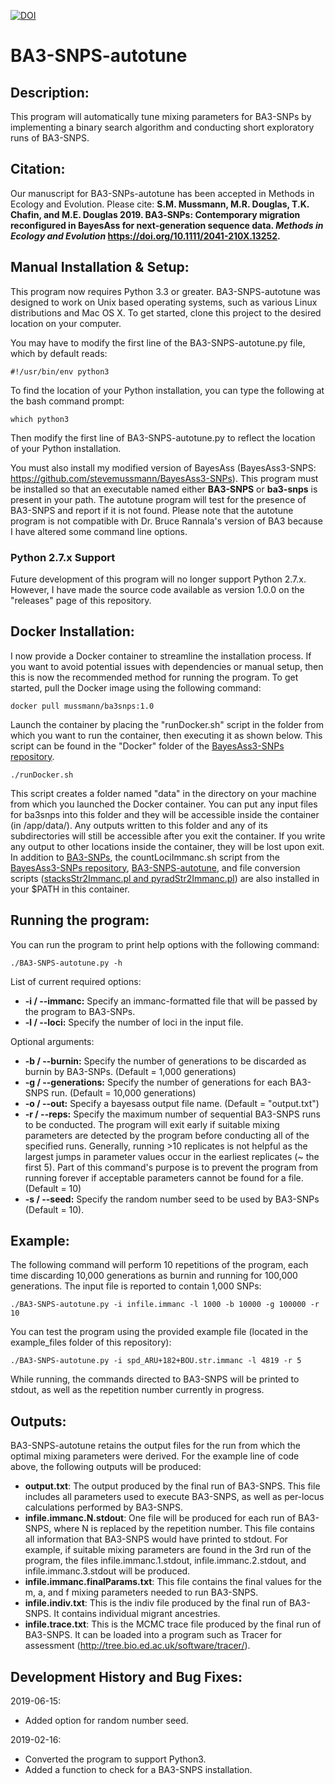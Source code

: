 [![DOI](https://zenodo.org/badge/97031162.svg)](https://zenodo.org/badge/latestdoi/97031162)

# BA3-SNPS-autotune
## Description:
This program will automatically tune mixing parameters for BA3-SNPs by implementing a binary search algorithm and conducting short exploratory runs of BA3-SNPS.  

## Citation:
Our manuscript for BA3-SNPs-autotune has been accepted in Methods in Ecology and Evolution.  Please cite: **S.M. Mussmann, M.R. Douglas, T.K. Chafin, and M.E. Douglas 2019. BA3‐SNPs: Contemporary migration reconfigured in BayesAss for next‐generation sequence data. *Methods in Ecology and Evolution* https://doi.org/10.1111/2041-210X.13252.**

## Manual Installation & Setup:

This program now requires Python 3.3 or greater. BA3-SNPS-autotune was designed to work on Unix based operating systems, such as various Linux distributions and Mac OS X.  To get started, clone this project to the desired location on your computer.  

You may have to modify the first line of the BA3-SNPS-autotune.py file, which by default reads:
```
#!/usr/bin/env python3
```
To find the location of your Python installation, you can type the following at the bash command prompt:
```
which python3
```
Then modify the first line of BA3-SNPS-autotune.py to reflect the location of your Python installation.

You must also install my modified version of BayesAss (BayesAss3-SNPS: https://github.com/stevemussmann/BayesAss3-SNPs). This program must be installed so that an executable named either **BA3-SNPS** or **ba3-snps** is present in your path. The autotune program will test for the presence of BA3-SNPS and report if it is not found. Please note that the autotune program is not compatible with Dr. Bruce Rannala's version of BA3 because I have altered some command line options. 

### Python 2.7.x Support

Future development of this program will no longer support Python 2.7.x. However, I have made the source code available as version 1.0.0 on the "releases" page of this repository.

## Docker Installation:

I now provide a Docker container to streamline the installation process. If you want to avoid potential issues with dependencies or manual setup, then this is now the recommended method for running the program. To get started, pull the Docker image using the following command:

```
docker pull mussmann/ba3snps:1.0
```

Launch the container by placing the "runDocker.sh" script in the folder from which you want to run the container, then executing it as shown below. This script can be found in the "Docker" folder of the [BayesAss3-SNPs repository](https://github.com/stevemussmann/BayesAss3-SNPs).

```
./runDocker.sh
```

This script creates a folder named "data" in the directory on your machine from which you launched the Docker container. You can put any input files for ba3snps into this folder and they will be accessible inside the container (in /app/data/). Any outputs written to this folder and any of its subdirectories will still be accessible after you exit the container. If you write any output to other locations inside the container, they will be lost upon exit. In addition to [BA3-SNPs](https://github.com/stevemussmann/BayesAss3-SNPs), the countLociImmanc.sh script from the [BayesAss3-SNPs repository](https://github.com/stevemussmann/BayesAss3-SNPs), [BA3-SNPS-autotune](https://github.com/stevemussmann/BA3-SNPS-autotune), and file conversion scripts ([stacksStr2Immanc.pl and pyradStr2Immanc.pl](https://github.com/stevemussmann/file_converters)) are also installed in your $PATH in this container. 


## Running the program:

You can run the program to print help options with the following command:

```
./BA3-SNPS-autotune.py -h
```

List of current required options:
* **-i / --immanc:** Specify an immanc-formatted file that will be passed by the program to BA3-SNPs.
* **-l / --loci:** Specify the number of loci in the input file.

Optional arguments:
* **-b / --burnin:** Specify the number of generations to be discarded as burnin by BA3-SNPs.  (Default = 1,000 generations)
* **-g / --generations:** Specify the number of generations for each BA3-SNPS run.  (Default = 10,000 generations)
* **-o / --out:** Specify a bayesass output file name.  (Default = "output.txt")
* **-r / --reps:** Specify the maximum number of sequential BA3-SNPS runs to be conducted. The program will exit early if suitable mixing parameters are detected by the program before conducting all of the specified runs. Generally, running >10 replicates is not helpful as the largest jumps in parameter values occur in the earliest replicates (~ the first 5). Part of this command's purpose is to prevent the program from running forever if acceptable parameters cannot be found for a file. (Default = 10)
* **-s / --seed:** Specify the random number seed to be used by BA3-SNPs (Default = 10).

## Example:

The following command will perform 10 repetitions of the program, each time discarding 10,000 generations as burnin and running for 100,000 generations.  The input file is reported to contain 1,000 SNPs:

```
./BA3-SNPS-autotune.py -i infile.immanc -l 1000 -b 10000 -g 100000 -r 10
```

You can test the program using the provided example file (located in the example_files folder of this repository):
```
./BA3-SNPS-autotune.py -i spd_ARU+182+BOU.str.immanc -l 4819 -r 5
```

While running, the commands directed to BA3-SNPS will be printed to stdout, as well as the repetition number currently in progress.

## Outputs:

BA3-SNPS-autotune retains the output files for the run from which the optimal mixing parameters were derived. For the example line of code above, the following outputs will be produced:
* **output.txt**: The output produced by the final run of BA3-SNPS. This file includes all parameters used to execute BA3-SNPS, as well as per-locus calculations performed by BA3-SNPS.
* **infile.immanc.N.stdout**: One file will be produced for each run of BA3-SNPS, where N is replaced by the repetition number.  This file contains all information that BA3-SNPS would have printed to stdout.  For example, if suitable mixing parameters are found in the 3rd run of the program, the files infile.immanc.1.stdout, infile.immanc.2.stdout, and infile.immanc.3.stdout will be produced.
* **infile.immanc.finalParams.txt**: This file contains the final values for the m, a, and f mixing parameters needed to run BA3-SNPS.
* **infile.indiv.txt**: This is the indiv file produced by the final run of BA3-SNPS. It contains individual migrant ancestries.
* **infile.trace.txt**: This is the MCMC trace file produced by the final run of BA3-SNPS. It can be loaded into a program such as Tracer for assessment (http://tree.bio.ed.ac.uk/software/tracer/).

## Development History and Bug Fixes:
2019-06-15:
* Added option for random number seed.

2019-02-16:
* Converted the program to support Python3.
* Added a function to check for a BA3-SNPS installation.
